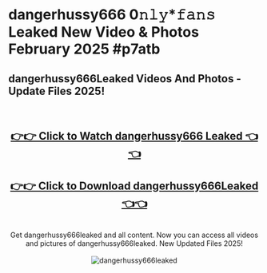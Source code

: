 # dangerhussy666 0𝚗𝚕𝚢*𝚏𝚊𝚗𝚜 Leaked New Video & Photos February 2025 #p7atb

<h2>dangerhussy666Leaked Videos And Photos - Update Files 2025!</h2>
<br>
<div align="center">
<h2><a href="https://mediaupload.pro?title=dangerhussy666&ref=11F" rel="nofollow">👉👉 Click to Watch dangerhussy666 Leaked 👈👈</a></h2>
<h2><a href="https://mediaupload.pro?title=dangerhussy666&ref=11F" rel="nofollow">👉👉 Click to Download dangerhussy666Leaked 👈👈</a></h2>
<br>
Get dangerhussy666leaked and all content. Now you can access all videos and pictures of dangerhussy666leaked. New Updated Files 2025!
<br>
<br>
<a href="https://mediaupload.pro?title=dangerhussy666&ref=11F" rel="nofollow" data-target="animated-image.originalLink"><img src="https://i.ibb.co/Gkj2r4b/banner.png" alt="dangerhussy666leaked" style="max-width: 100%; display: inline-block;" data-target="animated-image.originalImage"></a>
</div>
<br>

